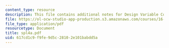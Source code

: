 ```yaml
---
content_type: resource
description: This file contains additional notes for Design Variable Concepts.
file: https://ol-ocw-studio-app-production.s3.amazonaws.com/courses/16-01-unified-engineering-i-ii-iii-iv-fall-2005-spring-2006/617cd1c9f9fe9d5c28102e101babdd5a_spl4a.pdf
file_type: application/pdf
resourcetype: Document
title: spl4a.pdf
uid: 617cd1c9-f9fe-9d5c-2810-2e101babdd5a
---
```

